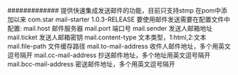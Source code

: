 #############
提供快速集成发送邮件的功能，目前只支持stmp
在pom中添加以来
<dependency>
   <groupId>com.star</groupId>
   <artifactId>mail-starter</artifactId>
   <version>1.0.3-RELEASE</version>
</dependency>
要使用邮件发送需要在配置文件中配置:
mail.host 邮件服务器
mail.port 端口号
mail.sender 发送人邮箱地址
mail.ticket 发送人邮箱密钥
mail.content-type 文本类型，1:html,2:文本
mail.file-path 文件缓存路径
mail.to-mail-address 收件人邮件地址，多个用英文逗号隔开
mail.cc-mail-address 抄送邮件地址，多个地址用英文逗号隔开
mail.bcc-mail-address 密送邮件地址，多个用英文逗号隔开